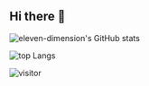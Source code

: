## Hi there 👋

<!--
**eleven-dimension/eleven-dimension** is a ✨ _special_ ✨ repository because its `README.md` (this file) appears on your GitHub profile.

Here are some ideas to get you started:

- 🔭 I’m currently working on ...
- 🌱 I’m currently learning ...
- 👯 I’m looking to collaborate on ...
- 🤔 I’m looking for help with ...
- 💬 Ask me about ...
- 📫 How to reach me: ...
- 😄 Pronouns: ...
- ⚡ Fun fact: ...
-->


![eleven-dimension's GitHub stats](https://github-readme-stats.vercel.app/api?username=eleven-dimension)

![top Langs](https://github-readme-stats.vercel.app/api/top-langs/?username=eleven-dimension&exclude_repo=eleven-dimension.github.io)

![visitor](https://vbr.nathanchung.dev/badge?page_id=eleven-dimension&color=55acb7&style=for-the-badge&logo=Github)